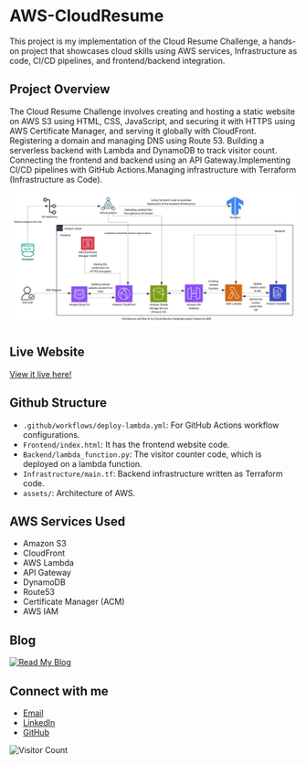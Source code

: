 # AWS-CloudResume                                               

This project is my implementation of the Cloud Resume Challenge, a hands-on project that showcases cloud skills using AWS services, Infrastructure as code, CI/CD pipelines, and frontend/backend integration.

## Project Overview
The Cloud Resume Challenge involves creating and hosting a static website on AWS S3 using HTML, CSS, JavaScript, and securing it with HTTPS using AWS Certificate Manager, and serving it globally with CloudFront. Registering a domain and managing DNS using Route 53. Building a serverless backend with Lambda and DynamoDB to track visitor count. Connecting the frontend and backend using an API Gateway.Implementing CI/CD pipelines with GitHub Actions.Managing infrastructure with Terraform (Infrastructure as Code).

![Architecture Diagram](assets/architecture.jpeg)

## Live Website
[View it live here!](https://anusha-cloud-resume.com)

## Github Structure
- `.github/workflows/deploy-lambda.yml`: For GitHub Actions workflow configurations.
- `Frontend/index.html`: It has the frontend website code.
- `Backend/lambda_function.py`: The visitor counter code, which is deployed on a lambda function.
- `Infrastructure/main.tf`: Backend infrastructure written as Terraform code.
- `assets/`: Architecture of AWS.

## AWS Services Used

* Amazon S3
* CloudFront
* AWS Lambda
* API Gateway
* DynamoDB
* Route53
* Certificate Manager (ACM)
* AWS IAM

## Blog

[![Read My Blog](https://img.shields.io/badge/Read%20My%20Blog-Click%20Here-blue?style=for-the-badge)](https://anushajampula.medium.com)

## Connect with me
- [Email](jampulaanusha12@gmail.com)
- [LinkedIn](https://linkedin.com/in/anusha-jampula-8148b2244)
- [GitHub](https://github.com/anushajampula)

![Visitor Count](https://visitor-badge.laobi.icu/badge?page_id=your_github_username.your_repo_name)
